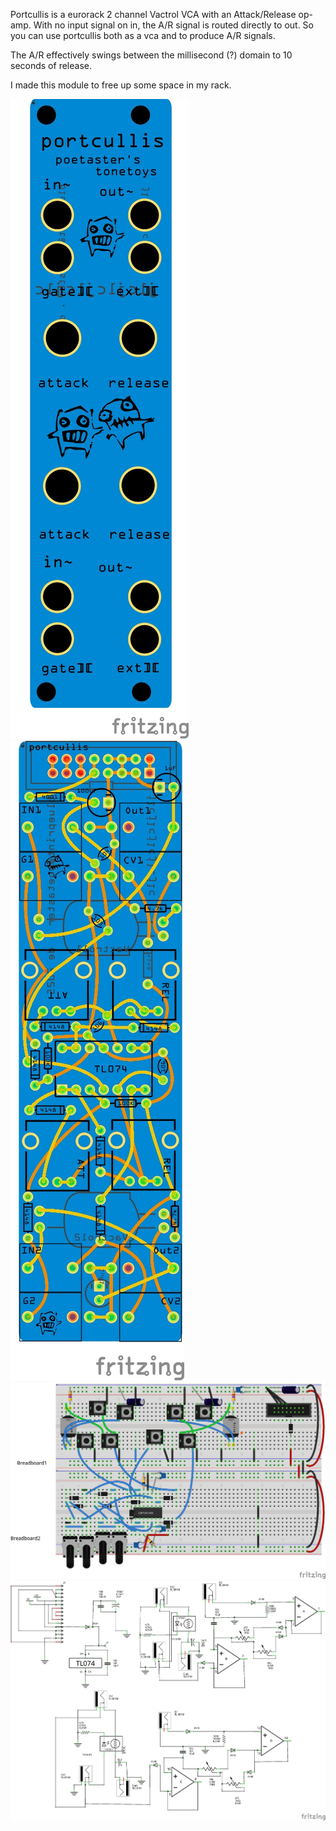 Portcullis is a eurorack 2 channel Vactrol VCA with an Attack/Release op-amp. With no input signal on in, the A/R signal is routed directly to out. So you can use portcullis both as a vca and to produce A/R signals.

The A/R effectively swings between the millisecond (?) domain to 10 seconds of release. 

I made this module to free up some space in my rack. 

![portcullis top](portcullis-top_pcb.jpg)
![portcullis pcb](portcullis_pcb.jpg)
![portcullis breadboard](portcullis_bb.jpg)
![portcullis schematic](portcullis_schem.jpg)
